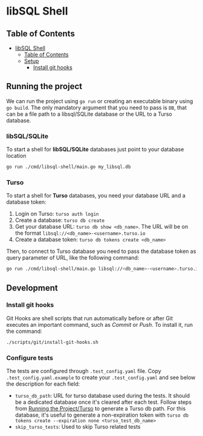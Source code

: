 # libSQL Shell

## Table of Contents

- [libSQL Shell](#libsql-shell)
  - [Table of Contents](#table-of-contents)
  - [Setup](#setup)
    - [Install git hooks](#install-git-hooks)

## Running the project

We can run the project using `go run` or creating an executable binary using `go build`. The only mandatory argument that you need to pass is `DB`, that can be a file path to a libsql/SQLite database or the URL to a Turso database.

### libSQL/SQLite
To start a shell for **libSQL/SQLite** databases just point to your database location
```sh
go run ./cmd/libsql-shell/main.go my_libsql.db
```

### Turso
To start a shell for **Turso** databases, you need your database URL and a database token:

1. Login on Turso: `turso auth login`
2. Create a database: `turso db create`
3. Get your database URL: `turso db show <db_name>`. The URL will be on the format `libsql://<db_name>-<username>.turso.io`
4. Create a database token: `turso db tokens create <db_name>`

Then, to connect to Turso database you need to pass the database token as query parameter of URL, like the following command:
```sh
go run ./cmd/libsql-shell/main.go libsql://<db_name>-<username>.turso.io/?jwt=<db_token>`
```

## Development

### Install git hooks

Git Hooks are shell scripts that run automatically before or after Git executes an important command, such as *Commit* or *Push*. To install it, run the command:

```bash
./scripts/git/install-git-hooks.sh
```

### Configure tests

The tests are configured through `.test_config.yaml` file. Copy `.test_config.yaml.example` to create your `.test_config.yaml` and see below the description for each field:
  - `turso_db_path`: URL for turso database used during the tests. It should be a dedicated database once it's cleared after each test. Follow steps from [Running the Project/Turso](#Turso) to generate a Turso db path. For this database, it's useful to generate a non-expiration token with `turso db tokens create --expiration none <turso_test_db_name>`
  - `skip_turso_tests`: Used to skip Turso related tests
